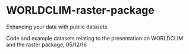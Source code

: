 # WORLDCLIM-raster-package
Enhancing your data with public datasets

Code and example datasets relating to the presentation on WORLDCLIM and the raster package, 05/12/16


